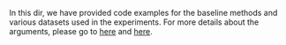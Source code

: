 In this dir, we have provided code examples for the baseline methods and various datasets used in the experiments. For more details about the arguments, please go to [here](https://github.com/LFhase/CIGA/tree/main) and [here](https://github.com/LFhase/GALA).
